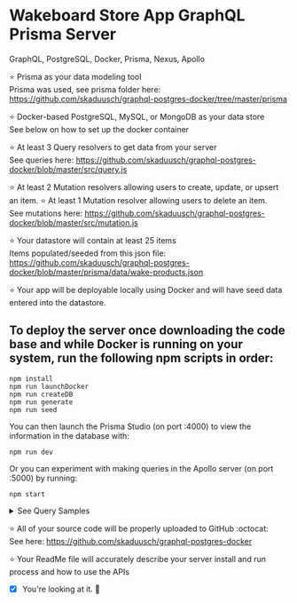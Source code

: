 # Wakeboard Store App GraphQL Prisma Server

GraphQL, PostgreSQL, Docker, Prisma, Nexus, Apollo

:star: Prisma as your data modeling tool  
 Prisma was used, see prisma folder here: https://github.com/skaduusch/graphql-postgres-docker/tree/master/prisma

:star: Docker-based PostgreSQL, MySQL, or MongoDB as your data store  
 See below on how to set up the docker container

:star: At least 3 Query resolvers to get data from your server  
 See queries here: https://github.com/skaduusch/graphql-postgres-docker/blob/master/src/query.js

:star: At least 2 Mutation resolvers allowing users to create, update, or upsert an item.
:star: At least 1 Mutation resolver allowing users to delete an item.  
 See mutations here: https://github.com/skaduusch/graphql-postgres-docker/blob/master/src/mutation.js

:star: Your datastore will contain at least 25 items  
 Items populated/seeded from this json file: https://github.com/skaduusch/graphql-postgres-docker/blob/master/prisma/data/wake-products.json

:star: Your app will be deployable locally using Docker and will have seed data entered into the datastore.

## To deploy the server once downloading the code base and while Docker is running on your system, run the following npm scripts in order:

```
npm install
npm run launchDocker
npm run createDB
npm run generate
npm run seed
```

You can then launch the Prisma Studio (on port :4000) to view the information in the database with:

```
npm run dev
```

Or you can experiment with making queries in the Apollo server (on port :5000) by running:

```
npm start
```

<details>
<summary>See Query Samples</summary>.

## Query Products:  
```graphql
query allProducts {
	Products {
		id
		name
		category
		description
		price
		imageUrl
	}
}
```

```graphql
query singleProduct {
	Product(id: "ck8atgsrx0007kr7b3w3azya1") {
		id
		name
		category
		description
		price
		imageUrl
	}
}

```

```graphql
query productCategory {
	Category(category: "Wakeboards") {
		id
		name
		category
		description
		price
		imageUrl
	}
}
```

## Add a new product:
```graphql
mutation addProduct {
	createProduct(
		name: "Hyperlite Riot Nova"
		category: "Wakeboards"
		description: "This is the Riot Nova, it's sick."
		price: 799
		imageUrl: "https://www.hyperlite.com/images/square.png"
	) {
		id
		name
		category
		description
		price
		imageUrl
	}
}
```

## Update an existing product:
use the actual id string of the product you want to update
```graphql
mutation updateProduct {
	updateProduct(
		id: "ck8ckndoo0000kb7bi8gdw2li"
		description: "This is teh best wakeboard in existence. Ever. Don't even argue."
	) {
		id
		name
		category
		description
		price
		imageUrl
	}
}
```

## Delete an existing product:
use the actual id string of the product you want to delete
```graphql
mutation deleteProduct {
	deleteOneProduct(where: { id: "ck8gw1hpu0000lr7biier71xy" }) {
		id
		name
		category
	}
}
```

</details>

:star: All of your source code will be properly uploaded to GitHub :octocat:  
 See here: https://github.com/skaduusch/graphql-postgres-docker

:star: Your ReadMe file will accurately describe your server install and run process and how to use the APIs

-   [x] You're looking at it. :metal:
